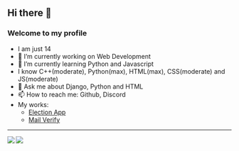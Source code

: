 ## Hi there 👋
### Welcome to my profile

-  I am just 14
- 🔭 I’m currently working on Web Development 
- 🌱 I’m currently learning Python and Javascript
- I know C++(moderate), Python(max), HTML(max), CSS(moderate) and JS(moderate)
- 💬 Ask me about Django, Python and HTML
- 📫 How to reach me: Github, Discord
- My works:
  - [Election App](https://bit.ly/33FCdO2)
  - [Mail Verify](https://bit.ly/321I9zx)




<hr>

<img align="left" src="https://github-readme-stats.vercel.app/api?username=IamEinstein1&count_private=true&show_icons=true&hide_border=true"/>
<img align="left" src="https://github-readme-stats.vercel.app/api/top-langs/?username=IamEinstein1&layout=compact&card_width=250&hide_border=true"/>
